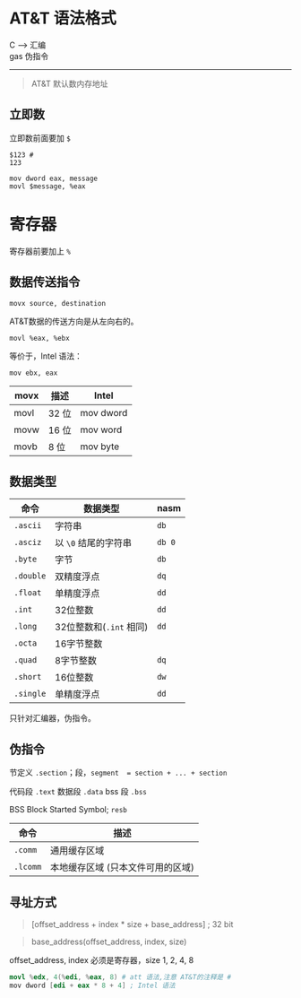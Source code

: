 # AT&T 语法格式

C --> 汇编  
gas 伪指令

--- 

> AT&T 默认数内存地址

## 立即数

立即数前面要加 `$`

    $123 #
    123

    mov dword eax, message
    movl $message, %eax

# 寄存器

寄存器前要加上 `%`


## 数据传送指令

    movx source, destination

AT&T数据的传送方向是从左向右的。

    movl %eax, %ebx

等价于，Intel 语法：

    mov ebx, eax

| movx | 描述  | Intel     |
| ---- | ----- | --------- |
| movl | 32 位 | mov dword |
| movw | 16 位 | mov word  |
| movb | 8 位  | mov byte  |

## 数据类型

| 命令      | 数据类型                | nasm   |
| --------- | ----------------------- | ------ |
| `.ascii`  | 字符串                  | `db`   |
| `.asciz` | 以 `\0` 结尾的字符串    | `db 0` |
| `.byte`   | 字节                    | `db`   |
| `.double` | 双精度浮点              | `dq`   |
| `.float`  | 单精度浮点              | `dd`   |
| `.int`    | 32位整数                | `dd`   |
| `.long`   | 32位整数和(`.int` 相同) | `dd`   |
| `.octa`   | 16字节整数              |        |
| `.quad`   | 8字节整数               | `dq`   |
| `.short`  | 16位整数                | `dw`   |
| `.single` | 单精度浮点              | `dd`   |

只针对汇编器，伪指令。

## 伪指令

节定义 `.section`；段，`segment  = section + ... + section`

代码段 `.text` 数据段 `.data` bss 段 `.bss`

BSS Block Started Symbol; `resb`

| 命令     | 描述                              |
| -------- | --------------------------------- |
| `.comm`  | 通用缓存区域                      |
| `.lcomm` | 本地缓存区域 (只本文件可用的区域) |

## 寻址方式

> [offset_address + index * size + base_address] ; 32 bit

> base_address(offset_address, index, size)

offset_address, index 必须是寄存器，size 1, 2, 4, 8

```s
movl %edx, 4(%edi, %eax, 8) # att 语法,注意 AT&T的注释是 #
mov dword [edi + eax * 8 + 4] ; Intel 语法
```